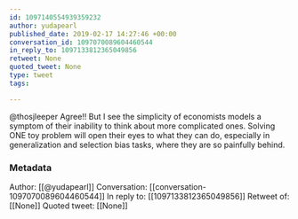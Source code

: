 ```yaml
---
id: 1097140554939359232
author: yudapearl
published_date: 2019-02-17 14:27:46 +00:00
conversation_id: 1097070089604460544
in_reply_to: 1097133812365049856
retweet: None
quoted_tweet: None
type: tweet
tags:

---
```


@thosjleeper Agree!! But I see the simplicity of economists models a symptom of their inability to  think about more complicated ones. Solving ONE toy problem will open their eyes to what they can do, especially in generalization and selection bias tasks, where they are so painfully behind.

### Metadata

Author: [[@yudapearl]]
Conversation: [[conversation-1097070089604460544]]
In reply to: [[1097133812365049856]]
Retweet of: [[None]]
Quoted tweet: [[None]]
